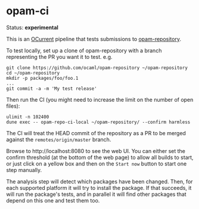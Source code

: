 # opam-ci

Status: **experimental**

This is an [OCurrent][] pipeline that tests submissions to [opam-repository][].

To test locally, set up a clone of opam-repository with
a branch representing the PR you want it to test. e.g.

```
git clone https://github.com/ocaml/opam-repository ~/opam-repository
cd ~/opam-repository
mkdir -p packages/foo/foo.1
...
git commit -a -m 'My test release'
```

Then run the CI (you might need to increase the limit on the number of open files):

```
ulimit -n 102400
dune exec -- opam-repo-ci-local ~/opam-repository/ --confirm harmless
```

The CI will treat the HEAD commit of the repository as a PR to be merged against
the `remotes/origin/master` branch.

Browse to http://localhost:8080 to see the web UI.
You can either set the confirm threshold (at the bottom of the web page) to allow all builds to start,
or just click on a yellow box and then on the `Start now` button to start one step manually.

The analysis step will detect which packages have been changed.
Then, for each supported platform it will try to install the package.
If that succeeds, it will run the package's tests, and in parallel it will find other packages that
depend on this one and test them too.


[OCurrent]: https://github.com/ocurrent/ocurrent
[opam-repository]: https://github.com/ocaml/opam-repository
